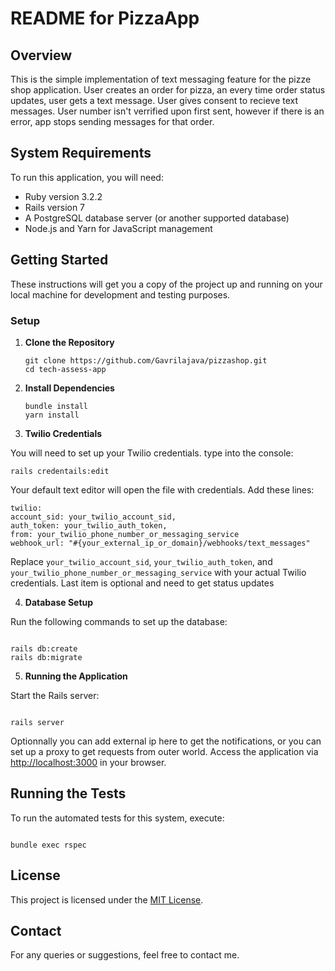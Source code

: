 # README for PizzaApp

## Overview

This is the simple implementation of text messaging feature for the pizze shop application. User creates an order for pizza, an every time order status updates, user gets a text message.
User gives consent to recieve text messages. User number isn't verrified upon first sent, however if there is an error, app stops sending messages for that order.

## System Requirements

To run this application, you will need:

- Ruby version 3.2.2
- Rails version 7
- A PostgreSQL database server (or another supported database)
- Node.js and Yarn for JavaScript management

## Getting Started

These instructions will get you a copy of the project up and running on your local machine for development and testing purposes.

### Setup

1. **Clone the Repository**

   ```
   git clone https://github.com/Gavrilajava/pizzashop.git
   cd tech-assess-app
   ```

2. **Install Dependencies**

   ```
   bundle install
   yarn install
   ```

3. **Twilio Credentials**

You will need to set up your Twilio credentials. type into the console:

```
rails credentails:edit
```

Your default text editor will open the file with credentials. Add these lines:

```
twilio:
account_sid: your_twilio_account_sid,
auth_token: your_twilio_auth_token,
from: your_twilio_phone_number_or_messaging_service
webhook_url: "#{your_external_ip_or_domain}/webhooks/text_messages"

```

Replace `your_twilio_account_sid`, `your_twilio_auth_token`, and `your_twilio_phone_number_or_messaging_service` with your actual Twilio credentials.
Last item is optional and need to get status updates

4. **Database Setup**

Run the following commands to set up the database:

```

rails db:create
rails db:migrate

```

5. **Running the Application**

Start the Rails server:

```

rails server

```

Optionnally you can add external ip here to get the notifications, or you can set up a proxy to get requests from outer world.
Access the application via [http://localhost:3000](http://localhost:3000) in your browser.

## Running the Tests

To run the automated tests for this system, execute:

```

bundle exec rspec

```

## License

This project is licensed under the [MIT License](LICENSE.md).

## Contact

For any queries or suggestions, feel free to contact me.
